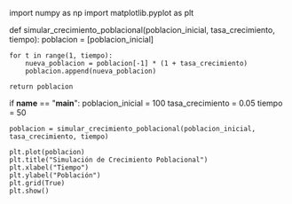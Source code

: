 import numpy as np
import matplotlib.pyplot as plt

def simular_crecimiento_poblacional(poblacion_inicial, tasa_crecimiento, tiempo):
    poblacion = [poblacion_inicial]
    
    for t in range(1, tiempo):
        nueva_poblacion = poblacion[-1] * (1 + tasa_crecimiento)
        poblacion.append(nueva_poblacion)
    
    return poblacion

if __name__ == "__main__":
    poblacion_inicial = 100
    tasa_crecimiento = 0.05
    tiempo = 50
    
    poblacion = simular_crecimiento_poblacional(poblacion_inicial, tasa_crecimiento, tiempo)
    
    plt.plot(poblacion)
    plt.title("Simulación de Crecimiento Poblacional")
    plt.xlabel("Tiempo")
    plt.ylabel("Población")
    plt.grid(True)
    plt.show()
